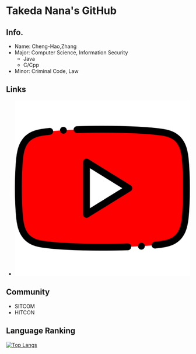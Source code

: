 # Takeda Nana's GitHub
## Info.
- Name: Cheng-Hao,Zhang
- Major: Computer Science, Information Security
  -  Java
  -  C/Cpp
- Minor: Criminal Code, Law
## Links
- ![my YT](youtube.png)

## Community
- SITCOM
- HITCON

## Language Ranking
[![Top Langs](https://github-readme-stats.vercel.app/api/top-langs/?username=windware1203&layout=compact&theme=calm)](https://github.com/windware1203/github-readme-stats)